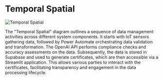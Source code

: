 # Temporal Spatial

![Temporal Spatial](Temporal_Spatial.PNG)

The "Temporal Spatial" diagram outlines a sequence of data management activities across different system components. It starts with IoT sensors gathering data, followed by Power Automate orchestrating data validation and transformation. The OpenAI API performs compliance checks and accuracy assessments on the data. Subsequently, the data is stored in Supabase and used to generate certificates, which are then accessible via a Streamlit application. This allows various parties to interact with the certificates, facilitating transparency and engagement in the data processing lifecycle.
